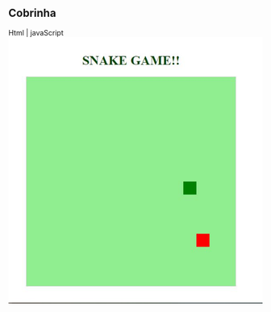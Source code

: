 ## Cobrinha
Html | javaScript
<img src="https://github.com/franki130/cobrinha/blob/master/foto.JPG">
